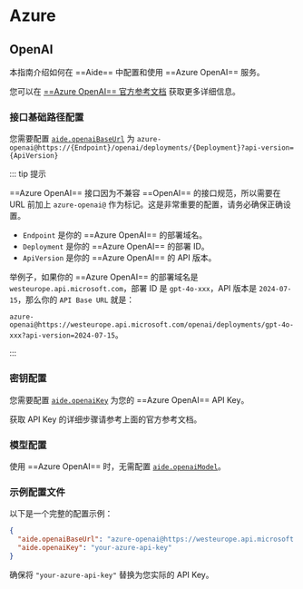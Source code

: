 # Azure

## OpenAI

本指南介绍如何在 ==Aide== 中配置和使用 ==Azure OpenAI== 服务。

您可以在 [==Azure OpenAI== 官方参考文档](https://learn.microsoft.com/en-us/azure/ai-services/openai/quickstart?tabs=command-line%2Cpython-new&pivots=programming-language-javascript) 获取更多详细信息。

### 接口基础路径配置

您需要配置 [`aide.openaiBaseUrl`](../configuration/openai-base-url.md) 为 `azure-openai@https://{Endpoint}/openai/deployments/{Deployment}?api-version={ApiVersion}`

::: tip 提示

==Azure OpenAI== 接口因为不兼容 ==OpenAI== 的接口规范，所以需要在 URL 前加上 `azure-openai@` 作为标记。这是非常重要的配置，请务必确保正确设置。

- `Endpoint` 是你的 ==Azure OpenAI== 的部署域名。
- `Deployment` 是你的 ==Azure OpenAI== 的部署 ID。
- `ApiVersion` 是你的 ==Azure OpenAI== 的 API 版本。

举例子，如果你的 ==Azure OpenAI== 的部署域名是 `westeurope.api.microsoft.com`，部署 ID 是 `gpt-4o-xxx`，API 版本是 `2024-07-15`，那么你的 `API Base URL` 就是：

`azure-openai@https://westeurope.api.microsoft.com/openai/deployments/gpt-4o-xxx?api-version=2024-07-15`。

:::

### 密钥配置

您需要配置 [`aide.openaiKey`](../configuration/openai-key.md) 为您的 ==Azure OpenAI== API Key。

获取 API Key 的详细步骤请参考上面的官方参考文档。

### 模型配置

使用 ==Azure OpenAI== 时，无需配置 [`aide.openaiModel`](../configuration/openai-model.md)。

### 示例配置文件

以下是一个完整的配置示例：

```json
{
  "aide.openaiBaseUrl": "azure-openai@https://westeurope.api.microsoft.com/openai/deployments/gpt-4o-xxx?api-version=2024-07-15",
  "aide.openaiKey": "your-azure-api-key"
}
```

确保将 `"your-azure-api-key"` 替换为您实际的 API Key。
